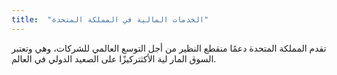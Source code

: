 ```yaml
---
title:  "الخدمات المالية في المملكة المتحدة"
---
```

تقدم المملكة المتحدة دعمًا منقطع النظير من أجل التوسع العالمي للشركات، وهي وتعتبر السوق المار لية الأكثتركيزًا على الصعيد الدولي في العالم.
